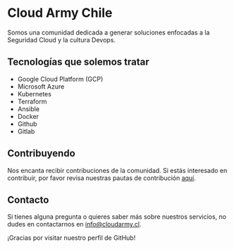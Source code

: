 # Cloud Army Chile

Somos una comunidad dedicada a generar soluciones enfocadas a la Seguridad Cloud y la cultura Devops.

## Tecnologías que solemos tratar

- Google Cloud Platform (GCP)
- Microsoft Azure
- Kubernetes
- Terraform
- Ansible
- Docker
- Github
- Gitlab

## Contribuyendo

Nos encanta recibir contribuciones de la comunidad. Si estás interesado en contribuir, por favor revisa nuestras pautas de contribución [aquí](https://github.com/cloud-army/contributing).

## Contacto

Si tienes alguna pregunta o quieres saber más sobre nuestros servicios, no dudes en contactarnos en [info@cloudarmy.cl](mailto:info@cloudarmy.cl).

¡Gracias por visitar nuestro perfil de GitHub!
